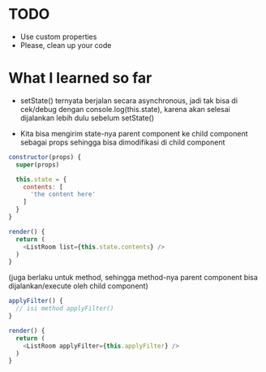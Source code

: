 # TODO

- Use custom properties
- Please, clean up your code

# What I learned so far

- setState() ternyata berjalan secara asynchronous, jadi tak bisa di cek/debug dengan console.log(this.state), karena akan selesai dijalankan lebih dulu sebelum setState()

- Kita bisa mengirim state-nya parent component ke child component sebagai props sehingga bisa dimodifikasi di child component

```js
constructor(props) {
  super(props)

  this.state = {
    contents: [
      'the content here'
    ]
  }
}

render() {
  return (
    <ListRoom list={this.state.contents} />
  )
}
```

(juga berlaku untuk method, sehingga method-nya parent component bisa dijalankan/execute oleh child component)

```js
applyFilter() {
  // isi method applyFilter()
}

render() {
  return (
    <ListRoom applyFilter={this.applyFilter} />
  )
}
```